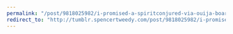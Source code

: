 ```yaml
---
permalink: "/post/9818025982/i-promised-a-spiritconjured-via-ouija-board"
redirect_to: "http://tumblr.spencertweedy.com/post/9818025982/i-promised-a-spiritconjured-via-ouija-board"
---
```

